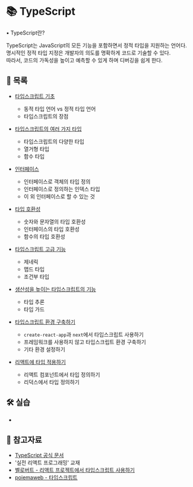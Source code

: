 # 📚 TypeScript

▪ TypeScript란?

TypeScript는 JavaScript의 모든 기능을 포함하면서 정적 타입을 지원하는 언어다.<br />
명시적인 정적 타입 지정은 개발자의 의도를 명확하게 코드로 기술할 수 있다.<br />
따라서, 코드의 가독성을 높이고 예측할 수 있게 하며 디버깅을 쉽게 한다.

## 📃 목록

- [타입스크립트 기초](./ts_base.md)

  - 동적 타입 언어 vs 정적 타입 언어
  - 타입스크립트의 장점

- [타입스크립트의 여러 가지 타입](./ts_types.md)

  - 타입스크립트의 다양한 타입
  - 열거형 타입
  - 함수 타입

- [인터페이스](./interface.md)

  - 인터페이스로 객체의 타입 정의
  - 인터페이스로 정의하는 인덱스 타입
  - 이 외 인터페이스로 할 수 있는 것

- [타입 호환성](./type_compatibility.md)

  - 숫자와 문자열의 타입 호환성
  - 인터페이스의 타입 호환성
  - 함수의 타입 호환성

- [타입스크립트 고급 기능](./ts_advanced.md)

  - 제네릭
  - 맵드 타입
  - 조건부 타입

- [생산성을 높이는 타입스크립트의 기능](./ts_productive_features.md)

  - 타입 추론
  - 타입 가드

- [타입스크립트 환경 구축하기](./ts_environment.md)

  - `create-react-app`과 `next`에서 타입스크립트 사용하기
  - 프레임워크를 사용하지 않고 타입스크립트 환경 구축하기
  - 기타 환경 설정하기

- [리액트에 타입 적용하기](./react_ts.md)

  - 리액트 컴포넌트에서 타입 정의하기
  - 리덕스에서 타입 정의하기

## 🛠 실습

- []()

## 🔎 참고자료

- [TypeScript 공식 문서](https://www.typescriptlang.org/ko/docs/)
- '실전 리액트 프로그래밍' 교재
- [벨로버트 - 리액트 프로젝트에서 타입스크립트 사용하기](https://react.vlpt.us/using-typescript/)
- [poiemaweb - 타입스크립트](https://poiemaweb.com/typescript-introduction)
